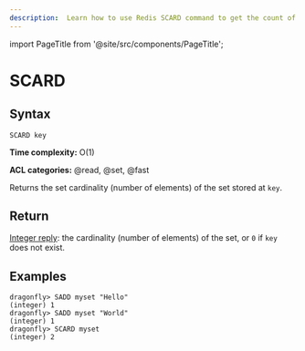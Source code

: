 ```yaml
---
description:  Learn how to use Redis SCARD command to get the count of members in a set.
---
```


import PageTitle from '@site/src/components/PageTitle';

# SCARD

<PageTitle title="Redis SCARD Command (Documentation) | Dragonfly" />

## Syntax

    SCARD key

**Time complexity:** O(1)

**ACL categories:** @read, @set, @fast

Returns the set cardinality (number of elements) of the set stored at `key`.

## Return

[Integer reply](https://redis.io/docs/reference/protocol-spec/#integers): the cardinality (number of elements) of the set, or `0` if `key`
does not exist.

## Examples

```shell
dragonfly> SADD myset "Hello"
(integer) 1
dragonfly> SADD myset "World"
(integer) 1
dragonfly> SCARD myset
(integer) 2
```
